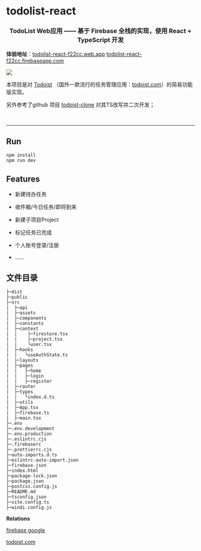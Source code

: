 # todolist-react

<h3 align="center">
  TodoList Web应用 —— 基于 Firebase 全栈的实现，使用 React + TypeScript 开发
</h3>

**体验地址**：[todolist-react-f22cc.web.app](https://todolist-react-f22cc.web.app/)
[todolist-react-f22cc.firebaseapp.com](https://todolist-react-f22cc.firebaseapp.com/)

[![](https://raw.githubusercontent.com/KID-1912/Github-PicGo-Images/master/2024/09/25/20240925185419.png)](https://todolist-react-f22cc.web.app)

本项目是对 [Todoist](https://app.todoist.com/) （国外一款流行的任务管理应用：[todoist.com](https://todoist.com/zh-CN)）的简易功能版实现。

另外参考了github 项目 [todoist-clone](https://github.com/Altech/todoist-clone) 对其TS改写并二次开发；

<br/>

---

## Run

```shell
npm install
npm run dev
```

## Features

- 新建待办任务

- 收件箱/今日任务/即将到来

- 新建子项目Project

- 标记任务已完成

- 个人账号登录/注册

- ......

## 文件目录

```
├─dist
├─public
├─src
|  ├─api
|  ├─assets
|  ├─components
|  ├─constants
|  ├─context
|  |    ├─firestore.tsx
|  |    ├─project.tsx
|  |    └user.tsx
|  ├─hooks
|  |   └useAuthState.ts
|  ├─layouts
|  ├─pages
|  |   ├─home
|  |   ├─login
|  |   ├─register
|  ├─router
|  ├─types
|  |   └index.d.ts
|  ├─utils
|  ├─App.tsx
|  ├─firebase.ts
|  ├─main.tsx
├─.env
├─.env.development
├─.env.production
├─.eslintrc.cjs
├─.firebaserc
├─.prettierrc.cjs
├─auto-imports.d.ts
├─eslintrc-auto-import.json
├─firebase.json
├─index.html
├─package-lock.json
├─package.json
├─postcss.config.js
├─README.md
├─tsconfig.json
├─vite.config.ts
├─windi.config.js
```

**Relations**

[firebase google](https://firebase.google.com/?hl=zh-cn)

[todoist.com](https://todoist.com/zh-CN)
